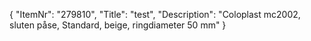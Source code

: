 {
  "ItemNr": "279810",
  "Title": "test",
  "Description": "Coloplast mc2002, sluten påse, Standard, beige, ringdiameter 50 mm"
}